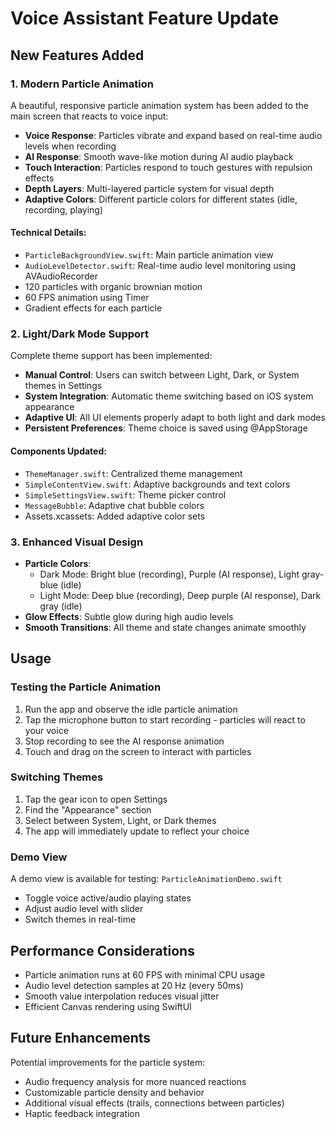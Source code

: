 # Voice Assistant Feature Update

## New Features Added

### 1. Modern Particle Animation

A beautiful, responsive particle animation system has been added to the main screen that reacts to voice input:

- **Voice Response**: Particles vibrate and expand based on real-time audio levels when recording
- **AI Response**: Smooth wave-like motion during AI audio playback
- **Touch Interaction**: Particles respond to touch gestures with repulsion effects
- **Depth Layers**: Multi-layered particle system for visual depth
- **Adaptive Colors**: Different particle colors for different states (idle, recording, playing)

#### Technical Details:
- `ParticleBackgroundView.swift`: Main particle animation view
- `AudioLevelDetector.swift`: Real-time audio level monitoring using AVAudioRecorder
- 120 particles with organic brownian motion
- 60 FPS animation using Timer
- Gradient effects for each particle

### 2. Light/Dark Mode Support

Complete theme support has been implemented:

- **Manual Control**: Users can switch between Light, Dark, or System themes in Settings
- **System Integration**: Automatic theme switching based on iOS system appearance
- **Adaptive UI**: All UI elements properly adapt to both light and dark modes
- **Persistent Preferences**: Theme choice is saved using @AppStorage

#### Components Updated:
- `ThemeManager.swift`: Centralized theme management
- `SimpleContentView.swift`: Adaptive backgrounds and text colors
- `SimpleSettingsView.swift`: Theme picker control
- `MessageBubble`: Adaptive chat bubble colors
- Assets.xcassets: Added adaptive color sets

### 3. Enhanced Visual Design

- **Particle Colors**:
  - Dark Mode: Bright blue (recording), Purple (AI response), Light gray-blue (idle)
  - Light Mode: Deep blue (recording), Deep purple (AI response), Dark gray (idle)
- **Glow Effects**: Subtle glow during high audio levels
- **Smooth Transitions**: All theme and state changes animate smoothly

## Usage

### Testing the Particle Animation

1. Run the app and observe the idle particle animation
2. Tap the microphone button to start recording - particles will react to your voice
3. Stop recording to see the AI response animation
4. Touch and drag on the screen to interact with particles

### Switching Themes

1. Tap the gear icon to open Settings
2. Find the "Appearance" section
3. Select between System, Light, or Dark themes
4. The app will immediately update to reflect your choice

### Demo View

A demo view is available for testing: `ParticleAnimationDemo.swift`
- Toggle voice active/audio playing states
- Adjust audio level with slider
- Switch themes in real-time

## Performance Considerations

- Particle animation runs at 60 FPS with minimal CPU usage
- Audio level detection samples at 20 Hz (every 50ms)
- Smooth value interpolation reduces visual jitter
- Efficient Canvas rendering using SwiftUI

## Future Enhancements

Potential improvements for the particle system:
- Audio frequency analysis for more nuanced reactions
- Customizable particle density and behavior
- Additional visual effects (trails, connections between particles)
- Haptic feedback integration